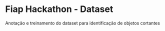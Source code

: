 # Fiap Hackathon - Dataset
Anotação e treinamento do dataset para identificação de objetos cortantes
